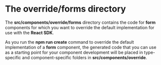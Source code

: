 # The **override/forms** directory

The **src/components/override/forms** directory contains the code for **form** components for which you want to override the default implementation for use with the **React SDK**.

As you run the **npm run  create** command to override the default implementation of a **form** component, the generated code that you can use as a starting point for your component development will be placed in type-specific and component-specific folders in **src/components/override**.
